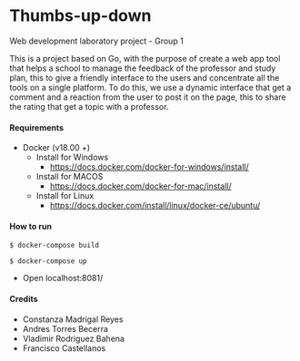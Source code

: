 # Thumbs-up-down

Web development laboratory project - Group 1

This is a project based on Go, with the purpose of create a web app tool that helps a school to manage the feedback of the professor and study plan, this to give a friendly interface to the users and concentrate all the tools on a single platform. To do this, we use a dynamic interface that get a comment and a reaction from the user to post it on the page, this to share the rating that get a topic with a professor.

#### Requirements

  * Docker (v18.00 +)
    * Install for Windows
      * https://docs.docker.com/docker-for-windows/install/
    * Install for MACOS
      * https://docs.docker.com/docker-for-mac/install/
    * Install for Linux
      * https://docs.docker.com/install/linux/docker-ce/ubuntu/

#### How to run

   ``` $ docker-compose build ```

   ``` $ docker-compose up ```

   * Open localhost:8081/

#### Credits

   * Constanza Madrigal Reyes
   * Andres Torres Becerra
   * Vladimir Rodriguez Bahena
   * Francisco Castellanos
